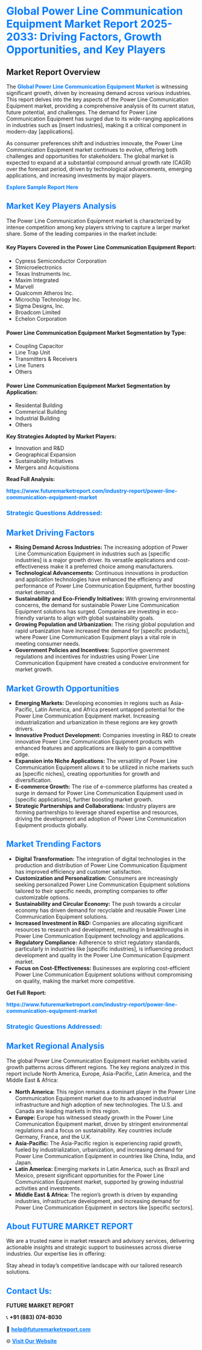 <h1 style="color: #007BFF;">Global Power Line Communication Equipment Market Report 2025-2033: Driving Factors, Growth Opportunities, and Key Players</h1>

<section id="overview">
<h2>Market Report Overview</h2>
<p>The <a href="https://www.futuremarketreport.com/industry-report/power-line-communication-equipment-market" style="color: #007BFF; text-decoration: none;"><strong>Global Power Line Communication Equipment Market</strong></a> is witnessing significant growth, driven by increasing demand across various industries. This report delves into the key aspects of the Power Line Communication Equipment market, providing a comprehensive analysis of its current status, future potential, and challenges. The demand for Power Line Communication Equipment has surged due to its wide-ranging applications in industries such as [insert industries], making it a critical component in modern-day [applications].</p>
<p>As consumer preferences shift and industries innovate, the Power Line Communication Equipment market continues to evolve, offering both challenges and opportunities for stakeholders. The global market is expected to expand at a substantial compound annual growth rate (CAGR) over the forecast period, driven by technological advancements, emerging applications, and increasing investments by major players.</p>
</section>

<section id="overview">
<p><a href="https://www.futuremarketreport.com/request-sample/reportId=53252" style="color: #007BFF; text-decoration: none;"><strong>Explore Sample Report Here</strong></a></p>
</section>

<section id="key-players">
<h2 style="color: #007BFF;">Market Key Players Analysis</h2>
<p>The Power Line Communication Equipment market is characterized by intense competition among key players striving to capture a larger market share. Some of the leading companies in the market include:</p>
<h4>Key Players Covered in the Power Line Communication Equipment Report:</h4>
<ul><li>Cypress Semiconductor Corporation</li><li>Stmicroelectronics</li><li>Texas Instruments Inc.</li><li>Maxim Integrated</li><li>Marvell</li><li>Qualcomm Atheros Inc.</li><li>Microchip Technology Inc.</li><li>Sigma Designs, Inc.</li><li>Broadcom Limited</li><li>Echelon Corporation</li></ul>
<h4>Power Line Communication Equipment Market Segmentation by Type:</h4>
<ul><li>Coupling Capacitor</li><li>Line Trap Unit</li><li>Transmitters &amp; Receivers</li><li>Line Tuners</li><li>Others</li></ul>

<h4>Power Line Communication Equipment Market Segmentation by Application:</h4>
<ul><li>Residental Building</li><li>Commerical Building</li><li>Industrial Building</li><li>Others</li></ul>
<p><strong>Key Strategies Adopted by Market Players:</strong></p>
<ul>
<li>Innovation and R&D</li>
<li>Geographical Expansion</li>
<li>Sustainability Initiatives</li>
<li>Mergers and Acquisitions</li>
</ul>
</section>

<section>
<p><strong>Read Full Analysis: </strong></p><a href="https://www.futuremarketreport.com/industry-report/power-line-communication-equipment-market" style="color: #007BFF; text-decoration: none;"><strong>https://www.futuremarketreport.com/industry-report/power-line-communication-equipment-market</strong></a>
<h3 style="color: #007BFF;">Strategic Questions Addressed:</h3>
</section>

<section id="driving-factors">
<h2 style="color: #007BFF;">Market Driving Factors</h2>
<ul>
<li><strong>Rising Demand Across Industries:</strong> The increasing adoption of Power Line Communication Equipment in industries such as [specific industries] is a major growth driver. Its versatile applications and cost-effectiveness make it a preferred choice among manufacturers.</li>
<li><strong>Technological Advancements:</strong> Continuous innovations in production and application technologies have enhanced the efficiency and performance of Power Line Communication Equipment, further boosting market demand.</li>
<li><strong>Sustainability and Eco-Friendly Initiatives:</strong> With growing environmental concerns, the demand for sustainable Power Line Communication Equipment solutions has surged. Companies are investing in eco-friendly variants to align with global sustainability goals.</li>
<li><strong>Growing Population and Urbanization:</strong> The rising global population and rapid urbanization have increased the demand for [specific products], where Power Line Communication Equipment plays a vital role in meeting consumer needs.</li>
<li><strong>Government Policies and Incentives:</strong> Supportive government regulations and incentives for industries using Power Line Communication Equipment have created a conducive environment for market growth.</li>
</ul>
</section>

<section id="growth-opportunities">
<h2 style="color: #007BFF;">Market Growth Opportunities</h2>
<ul>
<li><strong>Emerging Markets:</strong> Developing economies in regions such as Asia-Pacific, Latin America, and Africa present untapped potential for the Power Line Communication Equipment market. Increasing industrialization and urbanization in these regions are key growth drivers.</li>
<li><strong>Innovative Product Development:</strong> Companies investing in R&D to create innovative Power Line Communication Equipment products with enhanced features and applications are likely to gain a competitive edge.</li>
<li><strong>Expansion into Niche Applications:</strong> The versatility of Power Line Communication Equipment allows it to be utilized in niche markets such as [specific niches], creating opportunities for growth and diversification.</li>
<li><strong>E-commerce Growth:</strong> The rise of e-commerce platforms has created a surge in demand for Power Line Communication Equipment used in [specific applications], further boosting market growth.</li>
<li><strong>Strategic Partnerships and Collaborations:</strong> Industry players are forming partnerships to leverage shared expertise and resources, driving the development and adoption of Power Line Communication Equipment products globally.</li>
</ul>
</section>

<section id="trending-factors">
<h2 style="color: #007BFF;">Market Trending Factors</h2>
<ul>
<li><strong>Digital Transformation:</strong> The integration of digital technologies in the production and distribution of Power Line Communication Equipment has improved efficiency and customer satisfaction.</li>
<li><strong>Customization and Personalization:</strong> Consumers are increasingly seeking personalized Power Line Communication Equipment solutions tailored to their specific needs, prompting companies to offer customizable options.</li>
<li><strong>Sustainability and Circular Economy:</strong> The push towards a circular economy has driven demand for recyclable and reusable Power Line Communication Equipment solutions.</li>
<li><strong>Increased Investment in R&D:</strong> Companies are allocating significant resources to research and development, resulting in breakthroughs in Power Line Communication Equipment technology and applications.</li>
<li><strong>Regulatory Compliance:</strong> Adherence to strict regulatory standards, particularly in industries like [specific industries], is influencing product development and quality in the Power Line Communication Equipment market.</li>
<li><strong>Focus on Cost-Effectiveness:</strong> Businesses are exploring cost-efficient Power Line Communication Equipment solutions without compromising on quality, making the market more competitive.</li>
</ul>
</section>

<section>
<p><strong>Get Full Report: </strong></p><a href="https://www.futuremarketreport.com/industry-report/power-line-communication-equipment-market" style="color: #007BFF; text-decoration: none;"><strong>https://www.futuremarketreport.com/industry-report/power-line-communication-equipment-market</strong></a>
<h3 style="color: #007BFF;">Strategic Questions Addressed:</h3>
</section>


<section id="regional-analysis">
<h2 style="color: #007BFF;">Market Regional Analysis</h2>
<p>The global Power Line Communication Equipment market exhibits varied growth patterns across different regions. The key regions analyzed in this report include North America, Europe, Asia-Pacific, Latin America, and the Middle East & Africa:</p>
<ul>
<li><strong>North America:</strong> This region remains a dominant player in the Power Line Communication Equipment market due to its advanced industrial infrastructure and high adoption of new technologies. The U.S. and Canada are leading markets in this region.</li>
<li><strong>Europe:</strong> Europe has witnessed steady growth in the Power Line Communication Equipment market, driven by stringent environmental regulations and a focus on sustainability. Key countries include Germany, France, and the U.K.</li>
<li><strong>Asia-Pacific:</strong> The Asia-Pacific region is experiencing rapid growth, fueled by industrialization, urbanization, and increasing demand for Power Line Communication Equipment in countries like China, India, and Japan.</li>
<li><strong>Latin America:</strong> Emerging markets in Latin America, such as Brazil and Mexico, present significant opportunities for the Power Line Communication Equipment market, supported by growing industrial activities and investments.</li>
<li><strong>Middle East & Africa:</strong> The region’s growth is driven by expanding industries, infrastructure development, and increasing demand for Power Line Communication Equipment in sectors like [specific sectors].</li>
</ul>
</section>

<footer>
<h2 style="color: #007BFF;">About FUTURE MARKET REPORT</h2>
<p>We are a trusted name in market research and advisory services, delivering actionable insights and strategic support to businesses across diverse industries. Our expertise lies in offering:</p>

<p>Stay ahead in today’s competitive landscape with our tailored research solutions.</p>

<h2 style="color: #007BFF;">Contact Us:</h2>
<p><strong>FUTURE MARKET REPORT</strong></p>
<p>📞 <strong>+91 (883) 074-8030</strong></p>
<p>📧 <strong><a href="mailto:help@futuremarketreport.com" style="color: #007BFF;">help@futuremarketreport.com</a></strong></p>
<p>🌐 <strong><a href="https://www.futuremarketreport.com/" style="color: #007BFF;">Visit Our Website</a></strong></p>
</footer>
